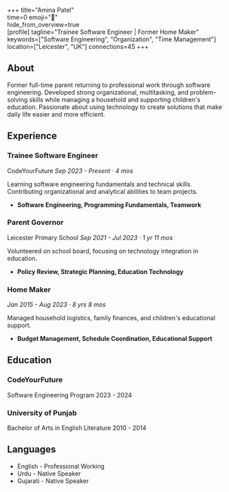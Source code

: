 +++ 
title="Amina Patel"  
time=0 
emoji="👤"  
hide_from_overview=true  
[profile] 
tagline="Trainee Software Engineer | Former Home Maker" 
keywords=["Software Engineering", "Organization", "Time Management"] 
location=["Leicester", "UK"] 
connections=45 
+++

## About

Former full-time parent returning to professional work through software engineering. Developed strong organizational, multitasking, and problem-solving skills while managing a household and supporting children's education. Passionate about using technology to create solutions that make daily life easier and more efficient.

## Experience

### Trainee Software Engineer

CodeYourFuture
_Sep 2023 - Present · 4 mos_

Learning software engineering fundamentals and technical skills. Contributing organizational and analytical abilities to team projects.

- **Software Engineering, Programming Fundamentals, Teamwork**

### Parent Governor

Leicester Primary School
_Sep 2021 - Jul 2023 · 1 yr 11 mos_

Volunteered on school board, focusing on technology integration in education.

- **Policy Review, Strategic Planning, Education Technology**

### Home Maker

_Jan 2015 - Aug 2023 · 8 yrs 8 mos_

Managed household logistics, family finances, and children's educational support.

- **Budget Management, Schedule Coordination, Educational Support**

## Education

### CodeYourFuture

Software Engineering Program
2023 - 2024

### University of Punjab

Bachelor of Arts in English Literature
2010 - 2014

## Languages

- English - Professional Working
- Urdu - Native Speaker
- Gujarati - Native Speaker
